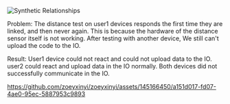 ![Synthetic Relationships](https://github.com/zoeyxinyi/zoeyxinyi/assets/145166450/45e0fd89-72bb-4cba-9805-427a51f97d36)

Problem: 
The distance test on user1 devices responds the first time they are linked, and then never again. This is because the hardware of the distance sensor itself is not working. After testing with another device, We still can't upload the code to the IO.

Result: 
User1 device could not react and could not upload data to the IO. user2 could react and upload data in the IO normally. Both devices did not successfully communicate in the IO.


https://github.com/zoeyxinyi/zoeyxinyi/assets/145166450/a151d017-fd07-4ae0-95ec-5887953c9893

